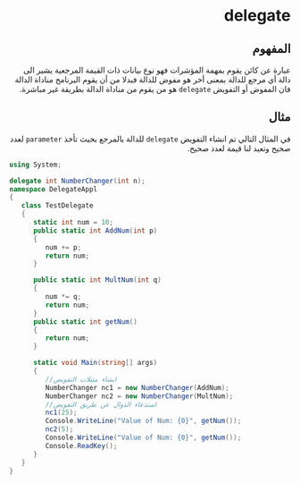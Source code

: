 <div dir="rtl">

# delegate

## المفهوم
  عبارة عن كائن يقوم بمهمة المؤشرات  فهو نوع بيانات ذات القيمة المرجعية يشير الى دالة أي مرجع للدالة بمعنى أخر هو  مفوض للدالة فبدلا من أن يقوم البرنامج مناداة الدالة فان المفوض أو التفويض `delegate` هو من يقوم من مناداة الدالة بطريقة غير مباشرة.
## مثال
في المثال التالي تم انشاء التفويض `delegate` للدالة بالمرجع بحيث تأخذ `parameter` لعدد صحيح وتعيد لنا قيمة لعدد صحيح.

</div>

```C#
using System;

delegate int NumberChanger(int n);
namespace DelegateAppl
{
   class TestDelegate
   {
      static int num = 10;
      public static int AddNum(int p)
      {
         num += p;
         return num;
      }

      public static int MultNum(int q)
      {
         num *= q;
         return num;
      }
      public static int getNum()
      {
         return num;
      }

      static void Main(string[] args)
      {
         //انشاء مثيلات التفويض
         NumberChanger nc1 = new NumberChanger(AddNum);
         NumberChanger nc2 = new NumberChanger(MultNum);
         //استدعاء الدوال عن طريق التفويض
         nc1(25);
         Console.WriteLine("Value of Num: {0}", getNum());
         nc2(5);
         Console.WriteLine("Value of Num: {0}", getNum());
         Console.ReadKey();
      }
   }
}
```